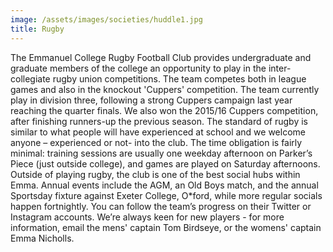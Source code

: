 ```yaml
---
image: /assets/images/societies/huddle1.jpg
title: Rugby
---
```


The Emmanuel College Rugby Football Club provides undergraduate and graduate members of the college an opportunity to play in the inter-collegiate rugby union competitions. The team competes both in league games and also in the knockout 'Cuppers' competition. The team currently play in division three, following a strong Cuppers campaign last year reaching the quarter finals. We also won the 2015/16 Cuppers competition, after finishing runners-up the previous season.
The standard of rugby is similar to what people will have experienced at school and we welcome anyone – experienced or not- into the club. The time obligation is fairly minimal: training sessions are usually one weekday afternoon on Parker’s Piece (just outside college), and games are played on Saturday afternoons.
Outside of playing rugby, the club is one of the best social hubs within Emma. Annual events include the AGM, an Old Boys match, and the annual Sportsday fixture against Exeter College, O*ford, while more regular socials happen fortnightly.
You can follow the team’s progress on their Twitter or Instagram accounts.
We’re always keen for new players - for more information, email the mens' captain Tom Birdseye, or the womens' captain Emma Nicholls.
